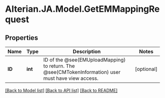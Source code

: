 # Alterian.JA.Model.GetEMMappingRequest

## Properties

Name | Type | Description | Notes
------------ | ------------- | ------------- | -------------
**ID** | **int** | ID of the @see(EMUploadMapping) to return.  The @see(CMTokenInformation) user must have view access. | [optional] 

[[Back to Model list]](../README.md#documentation-for-models) [[Back to API list]](../README.md#documentation-for-api-endpoints) [[Back to README]](../README.md)

